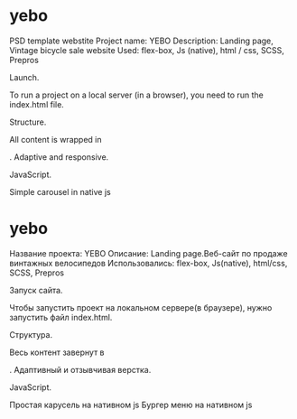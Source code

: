 # yebo
PSD template webstite
Project name: YEBO
Description:
Landing page, Vintage bicycle sale website
Used:
flex-box,
Js (native),
html / css,
SCSS,
Prepros

Launch.

To run a project on a local server (in a browser), you need to run the index.html file.

Structure.

All content is wrapped in <div class = "wrapper"> </div>.
Adaptive and responsive.

JavaScript.

Simple carousel in native js

# yebo
Название проекта: YEBO
Описание:
Landing page.Веб-сайт по продаже винтажных велосипедов
Использовались:
flex-box,
Js(native),
html/css,
SCSS,
Prepros

Запуск сайта.

Чтобы запустить проект на локальном сервере(в браузере), нужно запустить файл index.html.

Структура.

Весь контент завернут в <div class="wrapper"></div>.
Адаптивный и отзывчивая верстка.

JavaScript.

Простая карусель на нативном js
Бургер меню на нативном js


